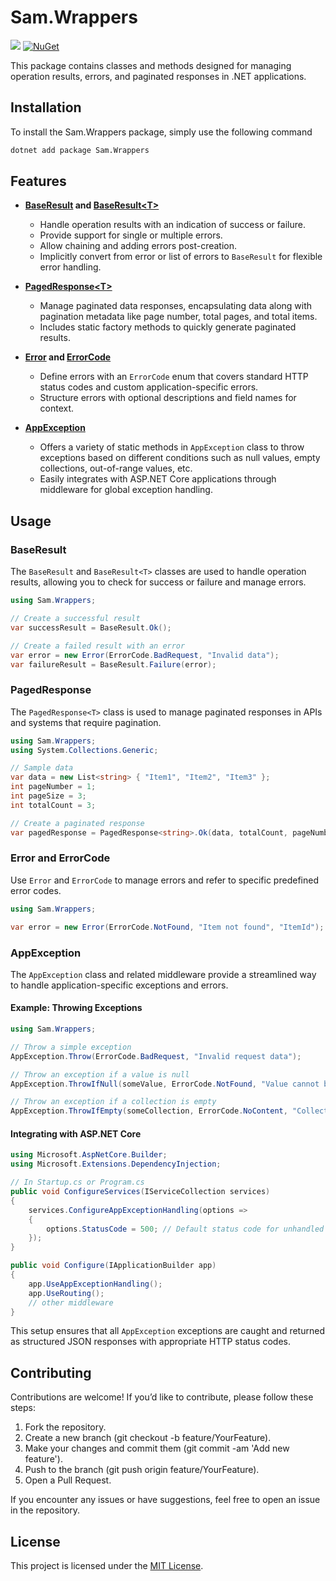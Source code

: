 
# Sam.Wrappers

[![](https://github.com/samanazadi1996/Sam.Wrappers/workflows/.NET/badge.svg)](https://github.com/samanazadi1996/Sam.Wrappers/actions)
[![NuGet](https://img.shields.io/nuget/vpre/Sam.Wrappers.svg)](https://www.nuget.org/packages/Sam.Wrappers)

This package contains classes and methods designed for managing operation results, errors, and paginated responses in .NET applications.

## Installation

To install the Sam.Wrappers package, simply use the following command
```sh
dotnet add package Sam.Wrappers
```

## Features

- **[BaseResult](https://github.com/samanazadi1996/Sam.Wrappers/blob/main/Source/Sam.Wrappers/BaseResult.cs#L7-L37) and [BaseResult&#60;T>](https://github.com/samanazadi1996/Sam.Wrappers/blob/main/Source/Sam.Wrappers/BaseResult.cs#L39-L62)**
  - Handle operation results with an indication of success or failure.
  - Provide support for single or multiple errors.
  - Allow chaining and adding errors post-creation.
  - Implicitly convert from error or list of errors to `BaseResult` for flexible error handling.

- **[PagedResponse&#60;T>](https://github.com/samanazadi1996/Sam.Wrappers/blob/main/Source/Sam.Wrappers/PagedResponse.cs)**
  - Manage paginated data responses, encapsulating data along with pagination metadata like page number, total pages, and total items.
  - Includes static factory methods to quickly generate paginated results.

- **[Error](https://github.com/samanazadi1996/Sam.Wrappers/blob/main/Source/Sam.Wrappers/Error.cs) and [ErrorCode](https://github.com/samanazadi1996/Sam.Wrappers/blob/main/Source/Sam.Wrappers/ErrorCode.cs)**
  - Define errors with an `ErrorCode` enum that covers standard HTTP status codes and custom application-specific errors.
  - Structure errors with optional descriptions and field names for context.

- **[AppException](https://github.com/samanazadi1996/Sam.Wrappers/blob/main/Source/Sam.Wrappers/AppException.cs)**
  - Offers a variety of static methods in `AppException` class to throw exceptions based on different conditions such as null values, empty collections, out-of-range values, etc.
  - Easily integrates with ASP.NET Core applications through middleware for global exception handling.

## Usage

### BaseResult

The `BaseResult` and `BaseResult<T>` classes are used to handle operation results, allowing you to check for success or failure and manage errors.

```csharp
using Sam.Wrappers;

// Create a successful result
var successResult = BaseResult.Ok();

// Create a failed result with an error
var error = new Error(ErrorCode.BadRequest, "Invalid data");
var failureResult = BaseResult.Failure(error);
```

### PagedResponse

The `PagedResponse<T>` class is used to manage paginated responses in APIs and systems that require pagination.

```csharp
using Sam.Wrappers;
using System.Collections.Generic;

// Sample data
var data = new List<string> { "Item1", "Item2", "Item3" };
int pageNumber = 1;
int pageSize = 3;
int totalCount = 3;

// Create a paginated response
var pagedResponse = PagedResponse<string>.Ok(data, totalCount, pageNumber, pageSize);
```

### Error and ErrorCode

Use `Error` and `ErrorCode` to manage errors and refer to specific predefined error codes.

```csharp
using Sam.Wrappers;

var error = new Error(ErrorCode.NotFound, "Item not found", "ItemId");
```

### AppException
The `AppException` class and related middleware provide a streamlined way to handle application-specific exceptions and errors.


#### Example: Throwing Exceptions

```c#
using Sam.Wrappers;

// Throw a simple exception
AppException.Throw(ErrorCode.BadRequest, "Invalid request data");

// Throw an exception if a value is null
AppException.ThrowIfNull(someValue, ErrorCode.NotFound, "Value cannot be null", "SomeField");

// Throw an exception if a collection is empty
AppException.ThrowIfEmpty(someCollection, ErrorCode.NoContent, "Collection is empty", "SomeCollection");
```
#### Integrating with ASP.NET Core
```c#
using Microsoft.AspNetCore.Builder;
using Microsoft.Extensions.DependencyInjection;

// In Startup.cs or Program.cs
public void ConfigureServices(IServiceCollection services)
{
    services.ConfigureAppExceptionHandling(options =>
    {
        options.StatusCode = 500; // Default status code for unhandled exceptions
    });
}

public void Configure(IApplicationBuilder app)
{
    app.UseAppExceptionHandling();
    app.UseRouting();
    // other middleware
}
```
This setup ensures that all `AppException` exceptions are caught and returned as structured JSON responses with appropriate HTTP status codes.

## Contributing

Contributions are welcome! If you’d like to contribute, please follow these steps:

1. Fork the repository.
2. Create a new branch (git checkout -b feature/YourFeature).
3. Make your changes and commit them (git commit -am 'Add new feature').
4. Push to the branch (git push origin feature/YourFeature).
5. Open a Pull Request.
   
If you encounter any issues or have suggestions, feel free to open an issue in the repository.

## License

This project is licensed under the [MIT License](LICENSE).
